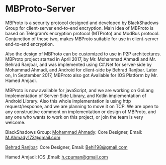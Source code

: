 # MBProto-Server
MBProto is a security protocol designed and developed by BlackShadows Group for client-server end-to-end encryption. Main idea of MBProto is based on Telegram’s encryption protocol (MTProto) and ModBus protocol. Conjunction of these two, makes MBProto suitable for use in client-server end-to-end encryption. 

Also the design of MBProto can be customized to use in P2P architectures. MBProto project started in April 2017, by Mr. Mohammad Ahmadi and Mr. Behrad Ranjbar, and was implemented using C#.Net for server-side by Mohammad Ahmadi, and Android for client-side by Behrad Ranjbar. Later on, In September 2017, MBProto also got Available for IOS Platform by Mr. Hamed Amjadi. 

MBProto is now available for javaScript, and we are working on GoLang Implementation of Server-Side Library, and Kotlin implementation of Android Library. Also this whole implementation is using http request/response, and we are planning to move it on TCP. We are open to any constructive comment on implementation or design of MBProto, and any one who wants to work on this project, or join the team is very welcome.  

BlackShadows Group: 
[Mohammad Ahmady](https://github.com/ahmady173): Core Designer, Email: M.Ahmady173@gmail.com

[Behrad Ranjbar](https://github.com/behi198): Core Designer, Email: Behi198@gmail.com

Hamed Amjadi: IOS ,Email: h.cpuman@gmail.com
